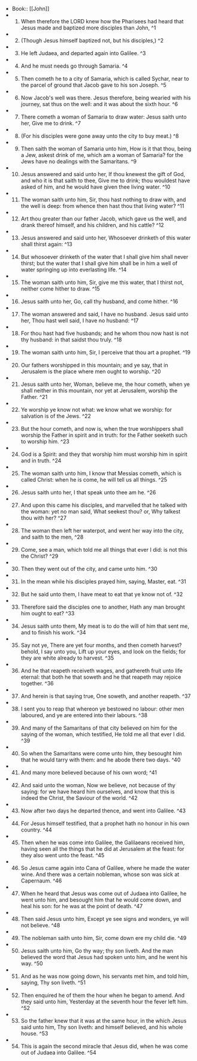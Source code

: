 - Book:: [[John]]
- 1. When therefore the LORD knew how the Pharisees had heard that Jesus made and baptized more disciples than John, ^1
- 2. (Though Jesus himself baptized not, but his disciples,) ^2
- 3. He left Judaea, and departed again into Galilee. ^3
- 4. And he must needs go through Samaria. ^4
- 5. Then cometh he to a city of Samaria, which is called Sychar, near to the parcel of ground that Jacob gave to his son Joseph. ^5
- 6. Now Jacob's well was there. Jesus therefore, being wearied with his journey, sat thus on the well: and it was about the sixth hour. ^6
- 7. There cometh a woman of Samaria to draw water: Jesus saith unto her, Give me to drink. ^7
- 8. (For his disciples were gone away unto the city to buy meat.) ^8
- 9. Then saith the woman of Samaria unto him, How is it that thou, being a Jew, askest drink of me, which am a woman of Samaria? for the Jews have no dealings with the Samaritans. ^9
- 10. Jesus answered and said unto her, If thou knewest the gift of God, and who it is that saith to thee, Give me to drink; thou wouldest have asked of him, and he would have given thee living water. ^10
- 11. The woman saith unto him, Sir, thou hast nothing to draw with, and the well is deep: from whence then hast thou that living water? ^11
- 12. Art thou greater than our father Jacob, which gave us the well, and drank thereof himself, and his children, and his cattle? ^12
- 13. Jesus answered and said unto her, Whosoever drinketh of this water shall thirst again: ^13
- 14. But whosoever drinketh of the water that I shall give him shall never thirst; but the water that I shall give him shall be in him a well of water springing up into everlasting life. ^14
- 15. The woman saith unto him, Sir, give me this water, that I thirst not, neither come hither to draw. ^15
- 16. Jesus saith unto her, Go, call thy husband, and come hither. ^16
- 17. The woman answered and said, I have no husband. Jesus said unto her, Thou hast well said, I have no husband: ^17
- 18. For thou hast had five husbands; and he whom thou now hast is not thy husband: in that saidst thou truly. ^18
- 19. The woman saith unto him, Sir, I perceive that thou art a prophet. ^19
- 20. Our fathers worshipped in this mountain; and ye say, that in Jerusalem is the place where men ought to worship. ^20
- 21. Jesus saith unto her, Woman, believe me, the hour cometh, when ye shall neither in this mountain, nor yet at Jerusalem, worship the Father. ^21
- 22. Ye worship ye know not what: we know what we worship: for salvation is of the Jews. ^22
- 23. But the hour cometh, and now is, when the true worshippers shall worship the Father in spirit and in truth: for the Father seeketh such to worship him. ^23
- 24. God is a Spirit: and they that worship him must worship him in spirit and in truth. ^24
- 25. The woman saith unto him, I know that Messias cometh, which is called Christ: when he is come, he will tell us all things. ^25
- 26. Jesus saith unto her, I that speak unto thee am he. ^26
- 27. And upon this came his disciples, and marvelled that he talked with the woman: yet no man said, What seekest thou? or, Why talkest thou with her? ^27
- 28. The woman then left her waterpot, and went her way into the city, and saith to the men, ^28
- 29. Come, see a man, which told me all things that ever I did: is not this the Christ? ^29
- 30. Then they went out of the city, and came unto him. ^30
- 31. In the mean while his disciples prayed him, saying, Master, eat. ^31
- 32. But he said unto them, I have meat to eat that ye know not of. ^32
- 33. Therefore said the disciples one to another, Hath any man brought him ought to eat? ^33
- 34. Jesus saith unto them, My meat is to do the will of him that sent me, and to finish his work. ^34
- 35. Say not ye, There are yet four months, and then cometh harvest? behold, I say unto you, Lift up your eyes, and look on the fields; for they are white already to harvest. ^35
- 36. And he that reapeth receiveth wages, and gathereth fruit unto life eternal: that both he that soweth and he that reapeth may rejoice together. ^36
- 37. And herein is that saying true, One soweth, and another reapeth. ^37
- 38. I sent you to reap that whereon ye bestowed no labour: other men laboured, and ye are entered into their labours. ^38
- 39. And many of the Samaritans of that city believed on him for the saying of the woman, which testified, He told me all that ever I did. ^39
- 40. So when the Samaritans were come unto him, they besought him that he would tarry with them: and he abode there two days. ^40
- 41. And many more believed because of his own word; ^41
- 42. And said unto the woman, Now we believe, not because of thy saying: for we have heard him ourselves, and know that this is indeed the Christ, the Saviour of the world. ^42
- 43. Now after two days he departed thence, and went into Galilee. ^43
- 44. For Jesus himself testified, that a prophet hath no honour in his own country. ^44
- 45. Then when he was come into Galilee, the Galilaeans received him, having seen all the things that he did at Jerusalem at the feast: for they also went unto the feast. ^45
- 46. So Jesus came again into Cana of Galilee, where he made the water wine. And there was a certain nobleman, whose son was sick at Capernaum. ^46
- 47. When he heard that Jesus was come out of Judaea into Galilee, he went unto him, and besought him that he would come down, and heal his son: for he was at the point of death. ^47
- 48. Then said Jesus unto him, Except ye see signs and wonders, ye will not believe. ^48
- 49. The nobleman saith unto him, Sir, come down ere my child die. ^49
- 50. Jesus saith unto him, Go thy way; thy son liveth. And the man believed the word that Jesus had spoken unto him, and he went his way. ^50
- 51. And as he was now going down, his servants met him, and told him, saying, Thy son liveth. ^51
- 52. Then enquired he of them the hour when he began to amend. And they said unto him, Yesterday at the seventh hour the fever left him. ^52
- 53. So the father knew that it was at the same hour, in the which Jesus said unto him, Thy son liveth: and himself believed, and his whole house. ^53
- 54. This is again the second miracle that Jesus did, when he was come out of Judaea into Galilee. ^54
